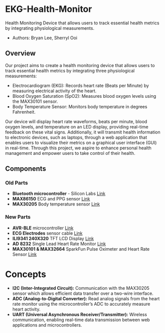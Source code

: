 # EKG-Health-Monitor
Health Monitoring Device that allows users to track essential health metrics by integrating physiological measurements.
- Authors: Bryan Lee, Sherryl Ooi

## Overview
Our project aims to create a health monitoring device that allows users to track essential health metrics by integrating three physiological measurements:
- Electrocardiogram (EKG): Records heart rate (Beats per Minute) by measuring electrical activity of the heart.
- Blood Oxygen Saturation (SpO2): Measures blood oxygen levels using the MAX30101 sensor.
- Body Temperature Sensor: Monitors body temperature in degrees Fahrenheit.
  
Our device will display heart rate waveforms, beats per minute, blood oxygen levels, and temperature on an LED display, providing real-time feedback on these vital signs. Additionally, it will transmit health information to electronic devices, such as laptops, through a web application that enables users to visualize their metrics on a graphical user interface (GUI) in real-time. Through this project, we aspire to enhance personal health management and empower users to take control of their health.

## Components
### Old Parts
- **Bluetooth microcontroller** - Silicon Labs [Link](https://www.mouser.com/ProductDetail/Silicon-Labs/BG22-EK4108A?qs=Wj%2FVkw3K%252BMA%252BDZRmSBK4gw%3D%3D&utm_id=20901965717&gad_source=1&gclid=Cj0KCQiAlsy5BhDeARIsABRc6ZvMG8KI5IQTmVyiOqFM4GXFpJ3lebvQjbRgS9jIvcbAZvR1BWExV6QaAu-mEALw_wcB)
- ⁠**MAX86150** ECG and PPG sensor [Link](https://www.analog.com/en/products/max86150.html#documentation)
- ⁠**MAX30205** Body temperature sensor [Link](https://www.analog.com/media/en/technical-documentation/data-sheets/MAX30205.pdf)

### New Parts
- **⁠AVR-BLE** microcontroller [Link](https://ww1.microchip.com/downloads/aemDocuments/documents/MCU08/ProductDocuments/UserGuides/AVR-BLE-Hardware-User-Guide-DS50002956B.pdf)
- **ECG Electrodes** sensor cable [Link](https://www.sparkfun.com/products/12970)
- **ILI9341 240X320** TFT LCD Display [Link](http://hiletgo.com/ProductDetail/2160039.html)
- **AD 8232** Single Lead Heart Rate Monitor [Link](https://www.sparkfun.com/products/12650)
- **MAX30101 & MAX32664** SparkFun Pulse Oximeter and Heart Rate Sensor [Link](https://www.analog.com/media/en/technical-documentation/data-sheets/max32664.pdf)

# Concepts
- **I2C (Inter-Integrated Circuit):** Communication with the MAX30205 sensor which allows
efficient data transfer over a two-wire interface.
- **ADC (Analog-to-Digital Converter):** Read analog signals from the heart rate monitor using the
microcontroller’s ADC to accurately measure heart activity.
- **UART (Universal Asynchronous Receiver/Transmitter):** Wireless communication, enabling
real-time data transmission between web applications and microcontrollers.
